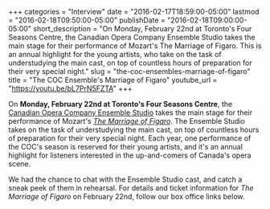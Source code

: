 +++
categories = "Interview"
date = "2016-02-17T18:59:00-05:00"
lastmod = "2016-02-18T09:50:00-05:00"
publishDate = "2016-02-18T09:00:00-05:00"
short_description = "On Monday, February 22nd at Toronto&#039;s Four Seasons Centre, the Canadian Opera Company Ensemble Studio takes the main stage for their performance of Mozart&#039;s The Marriage of Figaro. This is an annual highlight for the young artists, who take on the task of understudying the main cast, on top of countless hours of preparation for their very special night."
slug = "the-coc-ensembles-marriage-of-figaro"
title = "The COC Ensemble&#039;s Marriage of Figaro"
youtube_url = "https://youtu.be/bL7PrN5FZTA"
+++

On **Monday, February 22nd at Toronto's Four Seasons Centre**, the [Canadian Opera Company Ensemble Studio](http://www.coc.ca/PerformancesAndTickets/1516Season/TheMarriageofFigaro/FigaroEnsembleStudioPerformance.aspx) takes the main stage for their performance of Mozart's [*The Marriage of Figaro*](http://www.coc.ca/PerformancesAndTickets/1516Season/TheMarriageofFigaro/FigaroEnsembleStudioPerformance.aspx). The Ensemble Studio takes on the task of understudying the main cast, on top of countless hours of preparation for their very special night. Each year, one performance of the COC's season is reserved for their young artists, and it's an annual highlight for listeners interested in the up-and-comers of Canada's opera scene.

We had the chance to chat with the Ensemble Studio cast, and catch a sneak peek of them in rehearsal. For details and ticket information for *The Marriage of Figaro* on February 22nd, follow our box office links below.
